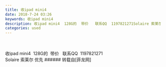 ```yaml
---
title: 收ipad mini4
date: 2018-7-24 03:26
keywords: 收ipad mini4
description: 收ipad mini4  128G的  带价   联系QQ  1197821271Solaire 索莱尔 优先
categories: used
---
```

<td class="t_f" id="postmessage_1543747">

<br/>
<br/>
收ipad mini4  128G的  带价   联系QQ  1197821271<br/>
Solaire 索莱尔 优先</td>
###### 转载自[菲龙网]